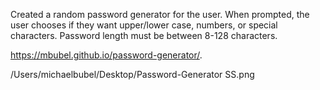 Created a random password generator for the user. When prompted, the user chooses if they want upper/lower case, numbers, or special characters. Password length must be between 8-128 characters. 

https://mbubel.github.io/password-generator/.

/Users/michaelbubel/Desktop/Password-Generator SS.png
